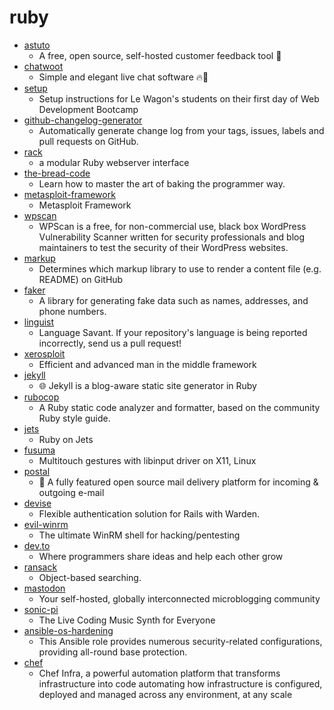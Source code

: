 # ruby
- [astuto](https://github.com/riggraz/astuto)
  - A free, open source, self-hosted customer feedback tool 🦊
- [chatwoot](https://github.com/chatwoot/chatwoot)
  - Simple and elegant live chat software 🔥💬
- [setup](https://github.com/lewagon/setup)
  - Setup instructions for Le Wagon's students on their first day of Web Development Bootcamp
- [github-changelog-generator](https://github.com/github-changelog-generator/github-changelog-generator)
  - Automatically generate change log from your tags, issues, labels and pull requests on GitHub.
- [rack](https://github.com/rack/rack)
  - a modular Ruby webserver interface
- [the-bread-code](https://github.com/hendricius/the-bread-code)
  - Learn how to master the art of baking the programmer way.
- [metasploit-framework](https://github.com/rapid7/metasploit-framework)
  - Metasploit Framework
- [wpscan](https://github.com/wpscanteam/wpscan)
  - WPScan is a free, for non-commercial use, black box WordPress Vulnerability Scanner written for security professionals and blog maintainers to test the security of their WordPress websites.
- [markup](https://github.com/github/markup)
  - Determines which markup library to use to render a content file (e.g. README) on GitHub
- [faker](https://github.com/faker-ruby/faker)
  - A library for generating fake data such as names, addresses, and phone numbers.
- [linguist](https://github.com/github/linguist)
  - Language Savant. If your repository's language is being reported incorrectly, send us a pull request!
- [xerosploit](https://github.com/LionSec/xerosploit)
  - Efficient and advanced man in the middle framework
- [jekyll](https://github.com/jekyll/jekyll)
  - 🌐 Jekyll is a blog-aware static site generator in Ruby
- [rubocop](https://github.com/rubocop-hq/rubocop)
  - A Ruby static code analyzer and formatter, based on the community Ruby style guide.
- [jets](https://github.com/tongueroo/jets)
  - Ruby on Jets
- [fusuma](https://github.com/iberianpig/fusuma)
  - Multitouch gestures with libinput driver on X11, Linux
- [postal](https://github.com/postalhq/postal)
  - 📨 A fully featured open source mail delivery platform for incoming & outgoing e-mail
- [devise](https://github.com/heartcombo/devise)
  - Flexible authentication solution for Rails with Warden.
- [evil-winrm](https://github.com/Hackplayers/evil-winrm)
  - The ultimate WinRM shell for hacking/pentesting
- [dev.to](https://github.com/thepracticaldev/dev.to)
  - Where programmers share ideas and help each other grow
- [ransack](https://github.com/activerecord-hackery/ransack)
  - Object-based searching.
- [mastodon](https://github.com/tootsuite/mastodon)
  - Your self-hosted, globally interconnected microblogging community
- [sonic-pi](https://github.com/samaaron/sonic-pi)
  - The Live Coding Music Synth for Everyone
- [ansible-os-hardening](https://github.com/dev-sec/ansible-os-hardening)
  - This Ansible role provides numerous security-related configurations, providing all-round base protection.
- [chef](https://github.com/chef/chef)
  - Chef Infra, a powerful automation platform that transforms infrastructure into code automating how infrastructure is configured, deployed and managed across any environment, at any scale
